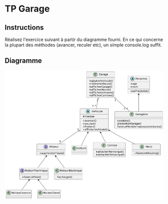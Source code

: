 # TP Garage
## Instructions 
Réalisez l'exercice suivant à partir du diagramme fourni.
En ce qui concerne la plupart des méthodes (avancer, reculer etc), un simple console.log suffit. 

## Diagramme
![diagramme](./assets/image.png)